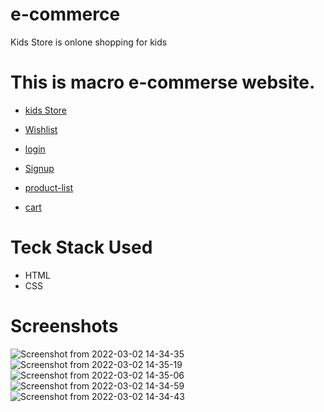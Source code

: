 
# e-commerce

Kids Store is onlone shopping for kids

# This is macro e-commerse website.

* [kids Store](https://friendly-feynman-ccbe74.netlify.app/)
* [Wishlist](https://friendly-feynman-ccbe74.netlify.app/wishlist/wish-list.html)

* [login](https://friendly-feynman-ccbe74.netlify.app/authentication/login)

* [Signup](https://friendly-feynman-ccbe74.netlify.app/authentication/login#)
* [product-list](https://friendly-feynman-ccbe74.netlify.app/product%20list/product-list.html)
* [cart](https://friendly-feynman-ccbe74.netlify.app/cart/cart.html)

# Teck Stack Used

* HTML
* CSS

# Screenshots
![Screenshot from 2022-03-02 14-34-35](https://user-images.githubusercontent.com/83698686/156331473-86e64bdc-8415-42d7-9c92-c55260490f90.png)
![Screenshot from 2022-03-02 14-35-19](https://user-images.githubusercontent.com/83698686/156331396-4b925e5d-2013-4ecb-a18d-48a662d844a1.png)
![Screenshot from 2022-03-02 14-35-06](https://user-images.githubusercontent.com/83698686/156331435-4ae0fe89-1089-41be-8c86-fac3431532ca.png)
![Screenshot from 2022-03-02 14-34-59](https://user-images.githubusercontent.com/83698686/156331440-54f15ed3-5411-4e14-970a-acb3d8e7d202.png)
![Screenshot from 2022-03-02 14-34-43](https://user-images.githubusercontent.com/83698686/156331468-dd8b0e2e-9749-4787-9d61-790afcafd26f.png)

